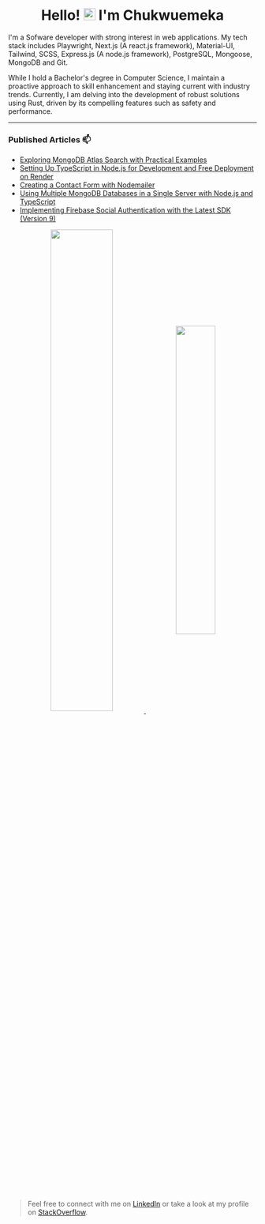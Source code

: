 <h1 align="center">Hello! <img src="https://github.com/TheDudeThatCode/TheDudeThatCode/blob/master/Assets/Hi.gif" width="24px"> I'm Chukwuemeka</h1>

I'm a Sofware developer with strong interest in web applications. My tech stack includes Playwright, Next.js (A react.js framework), Material-UI, Tailwind, SCSS, Express.js (A node.js framework), PostgreSQL, Mongoose, MongoDB and Git.

While I hold a Bachelor's degree in Computer Science, I maintain a proactive approach to skill enhancement and staying current with industry trends. Currently, I am delving into the development of robust solutions using Rust, driven by its compelling features such as safety and performance.

---

### Published Articles 📫

- [Exploring MongoDB Atlas Search with Practical Examples](https://chukwu3meka.medium.com/a-practical-example-using-mongodb-atlas-search-144ab2d4ed78)
- [Setting Up TypeScript in Node.js for Development and Free Deployment on Render](https://chukwu3meka.medium.com/setup-typescript-in-nodejs-for-development-and-free-deployment-to-render-74e804de6691)
- [Creating a Contact Form with Nodemailer](https://chukwu3meka.medium.com/contact-form-with-nodemailer-3bf217db9df8)
- [Using Multiple MongoDB Databases in a Single Server with Node.js and TypeScript](https://chukwu3meka.medium.com/using-multiple-mongodb-databases-in-a-single-server-with-nodejs-and-typescript-f447e4628a80)
- [Implementing Firebase Social Authentication with the Latest SDK (Version 9)](https://chukwu3meka.medium.com/firebase-social-authentication-with-latest-sdk-version-9-75e4eac57563)

<p align="center" max-width=700>
 <a href="https://github.com/Chukwu3meka/github-readme-stats"  >
  <img width=50% align="center" src="https://github-readme-stats.vercel.app/api?username=Chukwu3meka&show=discussions_started,discussions_answered" />
 </a>

 <a href="https://github.com/Chukwu3meka/convoychat">
  <img width=40% align="center" src="https://github-readme-stats.vercel.app/api/top-langs?username=Chukwu3meka" />
 </a>
</p>

> Feel free to connect with me on [LinkedIn](https://www.linkedin.com/in/chukwu3meka/) or take a look at my profile on [StackOverflow](https://stackoverflow.com/users/12490386).
